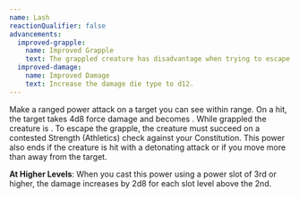 ```yaml
---
name: Lash
reactionQualifier: false
advancements:
  improved-grapple:
    name: Improved Grapple
    text: The grappled creature has disadvantage when trying to escape.
  improved-damage:
    name: Improved Damage
    text: Increase the damage die type to d12.
---
```

Make a ranged power attack on a target you can see within range. On a hit, the target takes 4d8 force damage and becomes
<me-condition id="grappled"/>. While grappled the creature is <me-condition id="primed" sub="force"/>. To escape the grapple,
the creature must succeed on a contested Strength (Athletics) check against your Constitution. This power also ends if
the creature is hit with a detonating attack or if you move more than <me-distance length="60" /> away from the target.

__At Higher Levels__: When you cast this power using a power slot of 3rd or higher, the damage increases by 2d8 for each
slot level above the 2nd.
